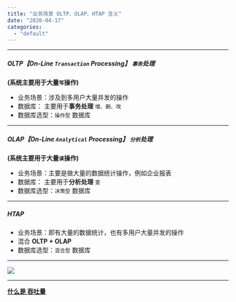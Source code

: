 ```yaml
---
title: "业务场景 OLTP、OLAP、HTAP 含义"
date: "2020-04-17"
categories: 
  - "default"
---
```


* * *

##### **OLTP**【On-Line `Transaction` Processing】 `事务`处理

**(系统主要用于大量`写`操作)**

- 业务场景：涉及到多用户大量并发的操作
- 数据库： 主要用于**事务处理** `增、删、改`
- 数据库选型：`操作型` 数据库

* * *

##### **OLAP**【On-Line `Analytical` Processing】 `分析`处理

**(系统主要用于大量`读`操作)**

- 业务场景：主要是做大量的数据统计操作，例如企业报表
- 数据库： 主要用于**分析处理** `查`
- 数据库选型：`决策型` 数据库

* * *

##### HTAP

- 业务场景：即有大量的数据统计，也有多用户大量并发的操作
- 混合 **OLTP + OLAP**
- 数据库选型：`混合型` 数据库

* * *

[![](http://qiniu.dev-share.top/image/jpg/OLTP-OLAP.jpg)](http://qiniu.dev-share.top/image/jpg/OLTP-OLAP.jpg)

* * *

**[什么是 吞吐量](http://www.dev-share.top/2019/11/07/%e4%bb%80%e4%b9%88%e6%98%af-%e5%90%9e%e5%90%90%e9%87%8f/ "什么是 吞吐量")**
